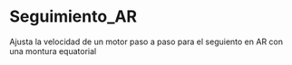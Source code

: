 # Seguimiento_AR
Ajusta la velocidad de un motor paso a paso para el seguiento en AR con una montura equatorial

